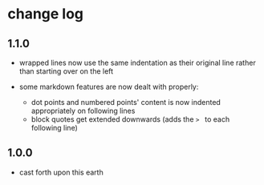 # change log

## 1.1.0

- wrapped lines now use the same indentation as their original line rather than starting over on the
  left

- some markdown features are now dealt with properly:
  - dot points and numbered points' content is now indented appropriately on following lines
  - block quotes get extended downwards (adds the `> ` to each following line)

## 1.0.0

- cast forth upon this earth
